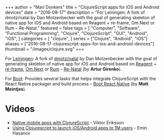 +++
author = "Mari Donkers"
title = "ClojureScript apps for iOS and Android devices"
date = "2016-08-17"
description = "For Leiningen: A fork of dmotz/natal by Dan Motzenbecker with the goal of generating skeleton of native app for iOS and Android based on Reagent + re-frame, Om.Next or Rum – Re-Natal."
featured = false
tags = [
    "Computer",
    "Software",
    "Functional Programming",
    "Clojure",
    "ClojureScript",
    "GUI",
    "Android",
    "iOS",
]
categories = [
    "clojure",
]
series = ["Clojure", "Android", "iOS"]
aliases = ["2016-08-17-clojurescript-apps-for-ios-and-android-devices"]
thumbnail = "/images/clojure.svg"
+++

For [Leiningen](http://leiningen.org): A fork of [dmotz/natal](https://github.com/dmotz/natal) by Dan Motzenbecker with the goal of generating skeleton of native app for iOS and Android based on [Reagent](https://github.com/reagent-project/reagent) + [re-frame](https://github.com/Day8/re-frame), [Om.Next](https://github.com/omcljs/om/wiki/Quick-Start-(om.next)) or [Rum](https://github.com/tonsky/rum) – [Re-Natal](https://github.com/drapanjanas/re-natal) (by **Artur Girenko**).
<!--more-->

For [Boot](https://github.com/boot-clj/boot): Provides several tasks that helps integrate ClojureScript with the React Native packager and build process – [Boot React Native](https://github.com/mjmeintjes/boot-react-native) (by **Matt Meintjes**).

# Videos

- [Native mobile apps with ClojureScript](https://youtu.be/6IYm34nDL64) - Viktor Eriksson
- [Using Clojurescript to launch iOS/Android apps to 1M users](https://www.youtube.com/watch?v=-zM5fDN_AHY) - Emin Hasanov
